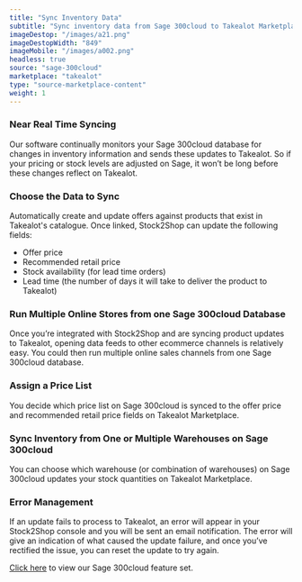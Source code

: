 ```yaml
---
title: "Sync Inventory Data"
subtitle: "Sync inventory data from Sage 300cloud to Takealot Marketplace."
imageDestop: "/images/a21.png"
imageDestopWidth: "849"
imageMobile: "/images/a002.png"
headless: true
source: "sage-300cloud"
marketplace: "takealot"
type: "source-marketplace-content"
weight: 1
---
```


### Near Real Time Syncing
Our software continually monitors your Sage 300cloud database for changes in inventory information and sends these updates to Takealot. So if your pricing or stock levels are adjusted on Sage, it won’t be long before these changes reflect on Takealot.

### Choose the Data to Sync
Automatically create and update offers against products that exist in Takealot's catalogue. Once linked, Stock2Shop can update the following fields:
- Offer price
- Recommended retail price
- Stock availability (for lead time orders)
- Lead time (the number of days it will take to deliver the product to Takealot)

### Run Multiple Online Stores from one Sage 300cloud Database
Once you’re integrated with Stock2Shop and are syncing product updates to Takealot, opening data feeds to other ecommerce channels is relatively easy. You could then run multiple online sales channels from one Sage 300cloud database.

### Assign a Price List
You decide which price list on Sage 300cloud is synced to the offer price and recommended retail price fields on Takealot Marketplace.

### Sync Inventory from One or Multiple Warehouses on Sage 300cloud
You can choose which warehouse (or combination of warehouses) on Sage 300cloud updates your stock quantities on Takealot Marketplace.

### Error Management
If an update fails to process to Takealot, an error will appear in your Stock2Shop console and you will be sent an email notification. The error will give an indication of what caused the update failure, and once you’ve rectified the issue, you can reset the update to try again.

[Click here](/help/features/sage-300cloud/ "Sage 300cloud Features") to view our Sage 300cloud feature set.